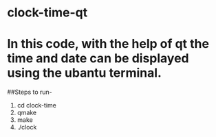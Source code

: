 # clock-time-qt

# In this code, with the help of qt the time and date can be displayed using the ubantu terminal.

##Steps to run-

1. cd clock-time
2. qmake 
3. make
4. ./clock
